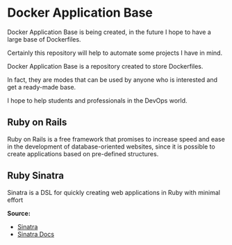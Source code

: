 # Docker Application Base

Docker Application Base is being created, in the future I hope to have a large base of Dockerfiles.

Certainly this repository will help to automate some projects I have in mind.

Docker Application Base is a repository created to store Dockerfiles.

In fact, they are modes that can be used by anyone who is interested and get a ready-made base.

I hope to help students and professionals in the DevOps world.

## Ruby on Rails

Ruby on Rails is a free framework that promises to increase speed and ease in the development of database-oriented websites, since it is possible to create applications based on pre-defined structures.

## Ruby Sinatra

Sinatra is a DSL for quickly creating web applications in Ruby with minimal effort

**Source:**
- [Sinatra](http://sinatrarb.com)
- [Sinatra Docs](http://sinatrarb.com/documentation.html)


